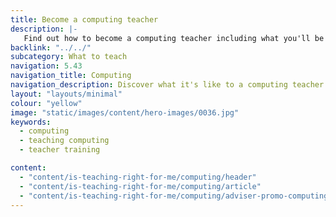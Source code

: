 ```yaml
---
title: Become a computing teacher
description: |-
   Find out how to become a computing teacher including what you'll be teaching and what funding is available to help you train.
backlink: "../../"
subcategory: What to teach
navigation: 5.43
navigation_title: Computing
navigation_description: Discover what it's like to a computing teacher and how you would encourage pupils to learn new digital skills.
layout: "layouts/minimal"
colour: "yellow"
image: "static/images/content/hero-images/0036.jpg"
keywords:
  - computing
  - teaching computing
  - teacher training

content:
  - "content/is-teaching-right-for-me/computing/header"
  - "content/is-teaching-right-for-me/computing/article"
  - "content/is-teaching-right-for-me/computing/adviser-promo-computing"
---
```

